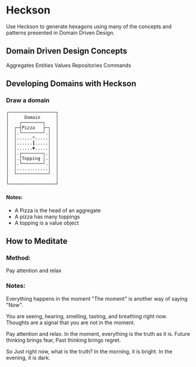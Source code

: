 # Heckson

Use Heckson to generate hexagons using many of the concepts and patterns presented in
Domain Driven Design.

## Domain Driven Design Concepts

Aggregates
Entities
Values
Repositories
Commands

## Developing Domains with Heckson

### Draw a domain
```
┌──────────────────┐
│      Domain      │
│    ┌────────┐    │
│  ┌─┤Pizza   ├─┐  │
│  │.└────────┘.│  │
│  │......*.....│  │
│  │......┃.....│  │
│  │......▼.....│  │
│  │.┌────────┐.│  │
│  │.│Topping │.│  │
│  │.└────────┘.│  │
│  │............│  │
│  └────────────┘  │
│                  │
└──────────────────┘
```

#### Notes:
* A Pizza is the head of an aggregate
* A pizza has many toppings
* A topping is a value object





## How to Meditate

### Method:

Pay attention and relax

### Notes:

Everything happens in the moment
"The moment" is another way of saying "Now".

You are seeing, hearing, smelling, tasting, and breathing right now.
Thoughts are a signal that you are not in the moment.

Pay attention and relax. In the moment, everything is the truth as it is.
Future thinking brings fear, Past thinking brings regret.

So Just right now, what is the truth?
In the morning, it is bright. In the evening, it is dark.
